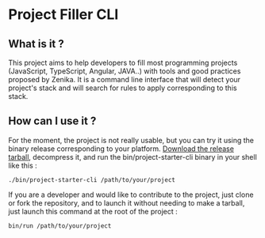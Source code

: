 # Project Filler CLI

## What is it ?

This project aims to help developers to fill most programming projects (JavaScript, TypeScript, Angular, JAVA..) with tools and good practices proposed by Zenika. It is a command line interface that will detect your project's stack and will search for rules to apply corresponding to this stack.

## How can I use it ?

For the moment, the project is not really usable, but you can try it using the binary release corresponding to your platform. [Download the release tarball](https://github.com/DX-DeveloperExperience/project-starter/releases), decompress it, and run the bin/project-starter-cli binary in your shell like this :

`./bin/project-starter-cli /path/to/your/project`

If you are a developer and would like to contribute to the project, just clone or fork the repository, and to launch it without needing to make a tarball, just launch this command at the root of the project :

`bin/run /path/to/your/project`
